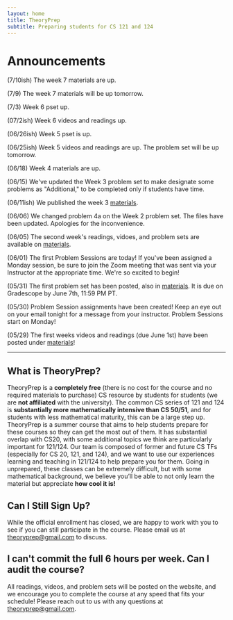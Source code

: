 ```yaml
---
layout: home
title: TheoryPrep
subtitle: Preparing students for CS 121 and 124
---
```


# Announcements

(7/10ish) The week 7 materials are up.

(7/9) The week 7 materials will be up tomorrow.

(7/3) Week 6 pset up.

(07/2ish) Week 6 videos and readings up.

(06/26ish) Week 5 pset is up.

(06/25ish) Week 5 videos and readings are up. The problem set will be up tomorrow.

(06/18) Week 4 materials are up.

(06/15) We've updated the Week 3 problem set to make designate some problems as "Additional," to be completed only if students have time.

(06/11ish) We published the week 3 [materials](/theoryprep/materials/).

(06/06) We changed problem 4a on the Week 2 problem set. The files have been updated. Apologies for the inconvenience.

(06/05) The second week's readings, vidoes, and problem sets are available on [materials](/theoryprep/materials/).

(06/01) The first Problem Sessions are today! If you've been assigned a Monday session, be sure to join the Zoom meeting that was sent via your Instructor at the appropriate time. We're so excited to begin!

(05/31) The first problem set has been posted, also in [materials](/theoryprep/materials/). It is due on Gradescope by June 7th, 11:59 PM PT.

(05/30) Problem Session assignments have been created! Keep an eye out on your email tonight for a message from your instructor. Problem Sessions start on Monday!

(05/29) The first weeks videos and readings (due June 1st) have been posted under [materials](/theoryprep/materials/)!

___


## What is TheoryPrep?

TheoryPrep is a **completely free** (there is no cost for the course and no required materials to purchase) CS resource by students for students (we are **not affiliated** with the university). The common CS series of 121 and 124 is **substantially more mathematically intensive than CS 50/51**, and for students with less mathematical maturity, this can be a large step up. TheoryPrep is a summer course that aims to help students prepare for these courses so they can get the most out of them. It has substantial overlap with CS20, with some additional topics we think are particularly important for 121/124. Our team is composed of former and future CS TFs (especially for CS 20, 121, and 124), and we want to use our experiences learning and teaching in 121/124 to help prepare you for them. Going in unprepared, these classes can be extremely difficult, but with some mathematical background, we believe you’ll be able to not only learn the material but appreciate **how cool it is!**

## Can I Still Sign Up?

While the official enrollment has closed, we are happy to work with you to see if you can still participate in the course. Please email us at [theoryprep@gmail.com](mailto:theoryprep@gmail.com) to discuss.

## I can't commit the full 6 hours per week. Can I audit the course?

All readings, videos, and problem sets will be posted on the website, and we encourage you to complete the course at any speed that fits your schedule! Please reach out to us with any questions at [theoryprep@gmail.com](mailto:theoryprep@gmail.com).
